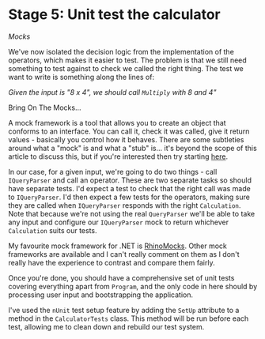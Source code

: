 # Stage 5: Unit test the calculator
*Mocks*

We've now isolated the decision logic from the implementation of the operators, which makes it easier to test.  The problem is that we still need something to test against to check we called the right thing.  The test we want to write is something along the lines of:

*Given the input is "8 x 4", we should call `Multiply` with 8 and 4"*

Bring On The Mocks...

A mock framework is a tool that allows you to create an object that conforms to an interface.  You can call it, check it was called, give it return values - basically you control how it behaves.  There are some subtleties around what a "mock" is and what a "stub" is... it's beyond the scope of this article to discuss this, but if you're interested then try starting [here](http://martinfowler.com/articles/mocksArentStubs.html#TheDifferenceBetweenMocksAndStubs).

In our case, for a given input, we're going to do two things - call `IQueryParser` and call an operator.  These are two separate tasks so should have separate tests.  I'd expect a test to check that the right call was made to `IQueryParser`.  I'd then expect a few tests for the operators, making sure they are called when `IQueryParser` responds with the right `Calculation`.  Note that because we're not using the real `QueryParser` we'll be able to take any input and configure our `IQueryParser` mock to return whichever `Calculation` suits our tests.

My favourite mock framework for .NET is [RhinoMocks](https://www.hibernatingrhinos.com/oss/rhino-mocks).  Other mock frameworks are available and I can't really comment on them as I don't really have the experience to contrast and compare them fairly.

Once you're done, you should have a comprehensive set of unit tests covering everything apart from `Program`, and the only code in here should by processing user input and bootstrapping the application.

I've used the `nUnit` test setup feature by adding the `SetUp` attribute to a method in the `CalculatorTests` class.  This method will be run before each test, allowing me to clean down and rebuild our test system.
